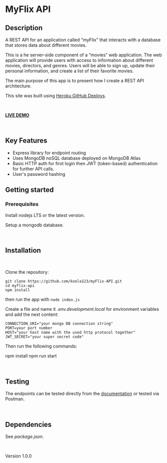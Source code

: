 # MyFlix API

## Description
A REST API for an application called “myFlix” that interacts with a database that stores data about different movies.

This is a he server-side component of a “movies” web application. The web application will provide users with access to information about different movies, directors, and genres. Users will be able to sign up, update their personal information, and create a list of their favorite movies.

The main purpose of this app is to present how I create a REST API architecture.

This site was built using [Heroku GitHub Deploys](https://devcenter.heroku.com/articles/github-integration).

<br>

<strong>[LIVE DEMO](https://my-blockbusters.herokuapp.com/documentation)</strong>

<br>

## Key Features
- Express library for endpoint routing
- Uses MongoDB noSQL database deployed on MongoDB Atlas
- Basic HTTP auth for first login then JWT (token-based) authentication for further API calls.
- User's password hashing

## Getting started

### Prerequisites

Install nodejs LTS or the latest version.

Setup a mongodb database. 

<br>

## Installation

<br>

Clone the repository:

```
git clone https://github.com/koola123/myFlix-API.git
cd myflix-api
npm install
```

then run the app with `node index.js`

Create a file and name it <i>.env.development.local</i> for environment variables and add the next content:

````
CONNECTION_URI="your mongo DB connection string"
PORT=your port number
HOST="your host name with the used http protocol together"
JWT_SECRET="your super secret code"
````
Then run the following commands:

npm install
npm run start

<br>

## Testing

The endpoints can be tested directly from the [documentation](https://my-blockbusters.herokuapp.com/documentation) or tested via Postman.

<br>

## Dependencies

See <i>package.json</i>.

<br>

Version 1.0.0













